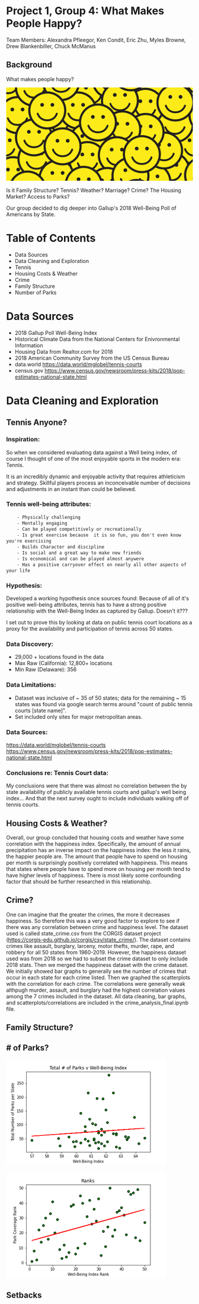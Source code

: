 # Project 1, Group 4: What Makes People Happy?

Team Members: Alexandra Pfleegor, Ken Condit, Eric Zhu, Myles Browne, Drew Blankenbiller, Chuck McManus

## Background
What makes people happy? 

![happiness_banner](Images/happiness-banner.jpg)

Is it Family Structure? Tennis? Weather? Marriage? Crime? The Housing Market? Access to Parks? 

Our group decided to dig deeper into Gallup's 2018 Well-Being Poll of Americans by State. 

# Table of Contents 
* Data Sources
* Data Cleaning and Exploration
* Tennis
* Housing Costs & Weather
* Crime
* Family Structure
* Number of Parks

# Data Sources 
* 2018 Gallup Poll Well-Being Index
* Historical Climate Data from the National Centers for Enivronmental Information
* Housing Data from Realtor.com for 2018
* 2018 American Community Survey from the US Census Bureau
* data.world https://data.world/mglobel/tennis-courts
* census.gov https://www.census.gov/newsroom/press-kits/2018/pop-estimates-national-state.html


# Data Cleaning and Exploration 

## Tennis Anyone? 
### Inspiration:
So when we considered evaluating data against a Well being index, of course I thought of one of the most enjoyable sports in the modern era: Tennis.

It is an incredibly dynamic and enjoyable activity that requires athleticism and strategy.  Skillful players process an inconceivable number of decisions and adjustments in an instant than could be believed.

### Tennis well-being attributes:
        - Physically challenging
        - Mentally engaging
        - Can be played competitively or recreationally
        - Is great exercise because  it is so fun, you don't even know you're exercising
        - Builds Character and discipline
        - Is social and a great way to make new friends
        - Is economical and can be played almost anywere
        - Has a positive carryover effect on nearly all other aspects of your life

### Hypothesis:
Developed a working hypothesis once sources found: Because of all of it's positive well-being attributes, tennis has to have a strong positive relationship with the Well-Being Index as captured by Gallup.  Doesn't it??? 

I set out to prove this by looking at data on public tennis court locations as a proxy for the availability and participation of tennis across 50 states.

### Data Discovery:
- 29,000 + locations found in the data
- Max Raw (California): 12,800+ locations
- Min Raw (Delaware): 356

### Data Limitations:
- Dataset was inclusive of ~ 35 of 50 states; data for the remaining ~ 15 states was found via google search terms around "count of public tennis courts [state name]".
- Set included only sites for major metropolitan areas.

### Data Sources:
https://data.world/mglobel/tennis-courts
https://www.census.gov/newsroom/press-kits/2018/pop-estimates-national-state.html

### Conclusions re: Tennis Court data:
My conclusions were that there was almost no correlation between the by state availability of publicly available tennis courts and gallup's well being index... And that the next survey ought to include individuals walking off of tennis courts.
## Housing Costs & Weather?

Overall, our group concluded that housing costs and weather have some correlation with the happiness index. Specifically, the amount of annual precipitation has an inverse impact on the happiness index: the less it rains, the happier people are. The amount that people have to spend on housing per month is surprisingly positively correlated with happiness. This means that states where people have to spend more on housing per month tend to have higher levels of happiness. There is most likely some confounding factor that should be further researched in this relationship.

## Crime?
One can imagine that the greater the crimes, the more it decreases happiness. So therefore this was a very good factor to explore to see if there was any correlation between crime and happiness level. The dataset used is called state_crime.csv from the CORGIS dataset project (https://corgis-edu.github.io/corgis/csv/state_crime/). The dataset contains crimes like assault, burglary, larceny, motor thefts, murder, rape, and robbery for all 50 states from 1960-2019. However, the happiness dataset used was from 2018 so we had to subset the crime dataset to only include 2018 stats. Then we merged the happiness dataset with the crime dataset. We initially showed bar graphs to generally see the number of crimes that occur in each state for each crime listed. Then we graphed the scatterplots with the correlation for each crime. The correlations were generally weak althpugh murder, assault, and burglary had the highest correlation values among the 7 crimes included in the dataset. All data cleaning, bar graphs, and scatterplots/correlations are included in the crime_analysis_final.ipynb file.

## Family Structure?

## # of Parks?

![parks_image1](Images/Parks_WellBeing_Scatterplot_LR.png)

![parks_image2](Images/Ranks_Scatterplot.png)


## Setbacks


